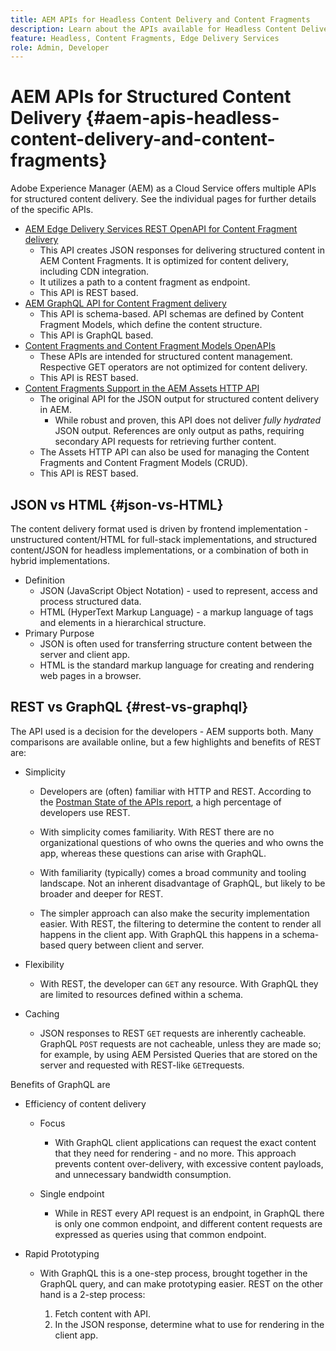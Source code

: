 ```yaml
---
title: AEM APIs for Headless Content Delivery and Content Fragments
description: Learn about the APIs available for Headless Content Delivery and Content Fragments
feature: Headless, Content Fragments, Edge Delivery Services
role: Admin, Developer
---
```


# AEM APIs for Structured Content Delivery {#aem-apis-headless-content-delivery-and-content-fragments}

Adobe Experience Manager (AEM) as a Cloud Service offers multiple APIs for structured content delivery. See the individual pages for further details of the specific APIs.

* [AEM Edge Delivery Services REST OpenAPI for Content Fragment delivery](/help/headless/aem-edge-rest-openapi.md)
  * This API creates JSON responses for delivering structured content in AEM Content Fragments. It is optimized for content delivery, including CDN integration. 
  * It utilizes a path to a content fragment as endpoint. 
  * This API is REST based.
* [AEM GraphQL API for Content Fragment delivery](/help/headless/graphql-api/content-fragments.md)
  * This API is schema-based. API schemas are defined by Content Fragment Models, which define the content structure.
  * This API is GraphQL based.
* [Content Fragments and Content Fragment Models OpenAPIs](/help/headless/content-fragment-openapis.md)
  * These APIs are intended for structured content management. Respective GET operators are not optimized for content delivery.
  * This API is REST based. 
* [Content Fragments Support in the AEM Assets HTTP API](/help/assets/content-fragments/assets-api-content-fragments.md)
  * The original API for the JSON output for structured content delivery in AEM.  
    * While robust and proven, this API does not deliver *fully hydrated* JSON output. References are only output as paths, requiring secondary API requests for retrieving further content.
  * The Assets HTTP API can also be used for managing the Content Fragments and Content Fragment Models (CRUD).
  * This API is REST based.

## JSON vs HTML {#json-vs-HTML}

The content delivery format used is driven by frontend implementation - unstructured content/HTML for full-stack implementations, and structured content/JSON for headless implementations, or a combination of both in hybrid implementations. 

* Definition
  * JSON (JavaScript Object Notation) - used to represent, access and process structured data. 
  * HTML (HyperText Markup Language) - a markup language of tags and elements in a hierarchical structure.
* Primary Purpose
  * JSON is often used for transferring structure content between the server and client app.
  * HTML is the standard markup language for creating and rendering web pages in a browser.

## REST vs GraphQL {#rest-vs-graphql}

The API used is a decision for the developers - AEM supports both. Many comparisons are available online, but a few highlights and benefits of REST are: 

* Simplicity

  * Developers are (often) familiar with HTTP and REST. According to the [Postman State of the APIs report](https://www.postman.com/state-of-api/), a high percentage of developers use REST. 

  * With simplicity comes familiarity. With REST there are no organizational questions of who owns the queries and who owns the app, whereas these questions can arise with GraphQL. 

  * With familiarity (typically) comes a broad community and tooling landscape. Not an inherent disadvantage of GraphQL, but likely to be broader and deeper for REST. 

  * The simpler approach can also make the security implementation easier. With REST, the filtering to determine the content to render all happens in the client app. With GraphQL this happens in a schema-based query between client and server. 

* Flexibility

  * With REST, the developer can `GET` any resource. With GraphQL they are limited to resources defined within a schema. 

* Caching

  * JSON responses to REST `GET` requests are inherently cacheable. GraphQL `POST` requests are not cacheable, unless they are made so; for example, by using AEM Persisted Queries that are stored on the server and requested with REST-like `GET`requests. 

Benefits of GraphQL are

* Efficiency of content delivery 

  * Focus

    * With GraphQL client applications can request the exact content that they need for rendering - and no more. This approach prevents content over-delivery, with excessive content payloads, and unnecessary bandwidth consumption.

  * Single endpoint
  
    * While in REST every API request is an endpoint, in GraphQL there is only one common endpoint, and different content requests are expressed as queries using that common endpoint. 

* Rapid Prototyping

  * With GraphQL this is a one-step process, brought together in the GraphQL query, and can make prototyping easier. REST on the other hand is a 2-step process:

    1. Fetch content with API.
    2. In the JSON response, determine what to use for rendering in the client app. 

    
